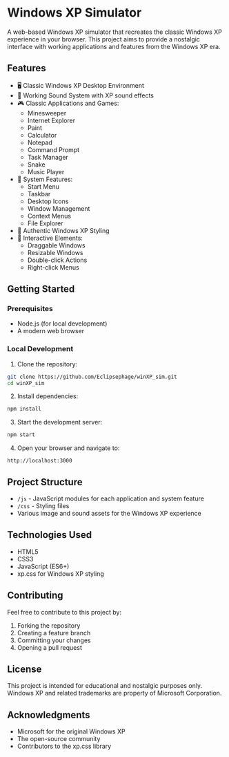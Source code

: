 # Windows XP Simulator

A web-based Windows XP simulator that recreates the classic Windows XP experience in your browser. This project aims to provide a nostalgic interface with working applications and features from the Windows XP era.

## Features

- 🖥️ Classic Windows XP Desktop Environment
- 🎵 Working Sound System with XP sound effects
- 🎮 Classic Applications and Games:
  - Minesweeper
  - Internet Explorer
  - Paint
  - Calculator
  - Notepad
  - Command Prompt
  - Task Manager
  - Snake
  - Music Player
- 💾 System Features:
  - Start Menu
  - Taskbar
  - Desktop Icons
  - Window Management
  - Context Menus
  - File Explorer
- 🎨 Authentic Windows XP Styling
- 🎯 Interactive Elements:
  - Draggable Windows
  - Resizable Windows
  - Double-click Actions
  - Right-click Menus

## Getting Started

### Prerequisites
- Node.js (for local development)
- A modern web browser

### Local Development
1. Clone the repository:
```bash
git clone https://github.com/Eclipsephage/winXP_sim.git
cd winXP_sim
```

2. Install dependencies:
```bash
npm install
```

3. Start the development server:
```bash
npm start
```

4. Open your browser and navigate to:
```
http://localhost:3000
```

## Project Structure
- `/js` - JavaScript modules for each application and system feature
- `/css` - Styling files
- Various image and sound assets for the Windows XP experience

## Technologies Used
- HTML5
- CSS3
- JavaScript (ES6+)
- xp.css for Windows XP styling

## Contributing
Feel free to contribute to this project by:
1. Forking the repository
2. Creating a feature branch
3. Committing your changes
4. Opening a pull request

## License
This project is intended for educational and nostalgic purposes only. Windows XP and related trademarks are property of Microsoft Corporation.

## Acknowledgments
- Microsoft for the original Windows XP
- The open-source community
- Contributors to the xp.css library 